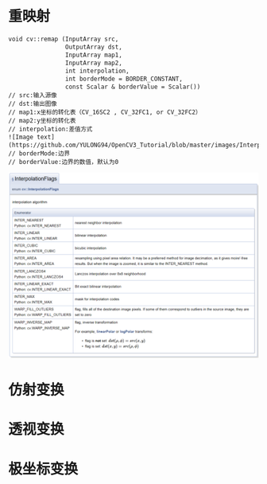 # 重映射
```
void cv::remap (InputArray src, 
                OutputArray dst, 
                InputArray map1, 
                InputArray map2, 
                int interpolation, 
                int borderMode = BORDER_CONSTANT, 
                const Scalar & borderValue = Scalar())
// src:输入源像
// dst:输出图像
// map1:x坐标的转化表（CV_16SC2 , CV_32FC1, or CV_32FC2）
// map2:y坐标的转化表
// interpolation:差值方式
![Image text](https://github.com/YULONG94/OpenCV3_Tutorial/blob/master/images/InterpolationFlags.PNG)
// borderMode:边界
// borderValue:边界的数值，默认为0
```
![Image text](https://github.com/YULONG94/OpenCV3_Tutorial/blob/master/images/InterpolationFlags.PNG)
# 仿射变换
# 透视变换
# 极坐标变换
